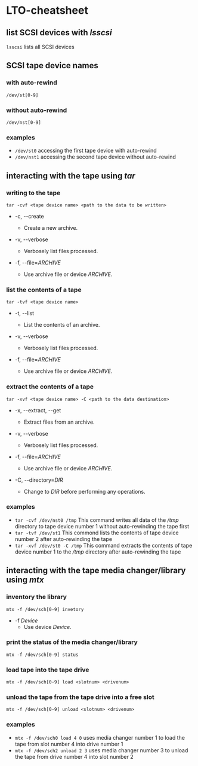 # LTO-cheatsheet #

## list SCSI devices with _lsscsi_ ##

```lsscsi``` lists all SCSI devices

## SCSI tape device names ##

### with auto-rewind ###

  ```/dev/st[0-9]```
  
### without auto-rewind ###

  ```/dev/nst[0-9]```
  
### examples ###

*  ```/dev/st0``` accessing the first tape device with auto-rewind
*  ```/dev/nst1``` accessing the second tape device without auto-rewind

## interacting with the tape using _tar_ ##

### writing to the tape ###

```tar -cvf <tape device name> <path to the data to be written>```

*  -c, --create
    *  Create a new archive.

*  -v, --verbose
    *  Verbosely list files processed.

* -f, --file=*ARCHIVE*
    *   Use archive file or device _ARCHIVE_.

### list the contents of a tape ###

```tar -tvf <tape device name>```

*  -t, --list
    *  List the contents of an archive.

*  -v, --verbose
    *  Verbosely list files processed.

* -f, --file=*ARCHIVE*
    *   Use archive file or device _ARCHIVE_.

### extract the contents of a tape ###

```tar -xvf <tape device name> -C <path to the data destination>```

*  -x, --extract, --get
    *  Extract files from an archive.

*  -v, --verbose
    *  Verbosely list files processed.

* -f, --file=*ARCHIVE*
    *   Use archive file or device _ARCHIVE_.

*  -C, --directory=*DIR*
    *   Change to _DIR_ before performing any operations.

### examples ###

*   ```tar -cvf /dev/nst0 /tmp```  This command writes all data of the _/tmp_ directory to tape device number 1 without auto-rewinding the tape first
*   ```tar -tvf /dev/st1```  This commond lists the contents of tape device number 2 after auto-rewinding the tape
*   ```tar -xvf /dev/st0 -C /tmp```  This command extracts the contents of tape device number 1 to the _/tmp_ directory after auto-rewinding the tape

## interacting with the tape media changer/library using _mtx_ ##

### inventory the library ###

```mtx -f /dev/sch[0-9] invetory```

* -f _Device_
    *   Use device _Device_.

### print the status of the media changer/library ###

```mtx -f /dev/sch[0-9] status```

### load tape into the tape drive ###

```mtx -f /dev/sch[0-9] load <slotnum> <drivenum>```

### unload the tape from the tape drive into a free slot ###

```mtx -f /dev/sch[0-9] unload <slotnum> <drivenum>```

### examples ###

*  ```mtx -f /dev/sch0 load 4 0``` uses media changer number 1 to load the tape from slot number 4 into drive number 1
*  ```mtx -f /dev/sch2 unload 2 3``` uses media changer number 3 to unload the tape from drive number 4 into slot number 2
